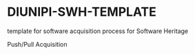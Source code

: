 # DIUNIPI-SWH-TEMPLATE
template for software acquisition process for Software Heritage

Push/Pull Acquisition
